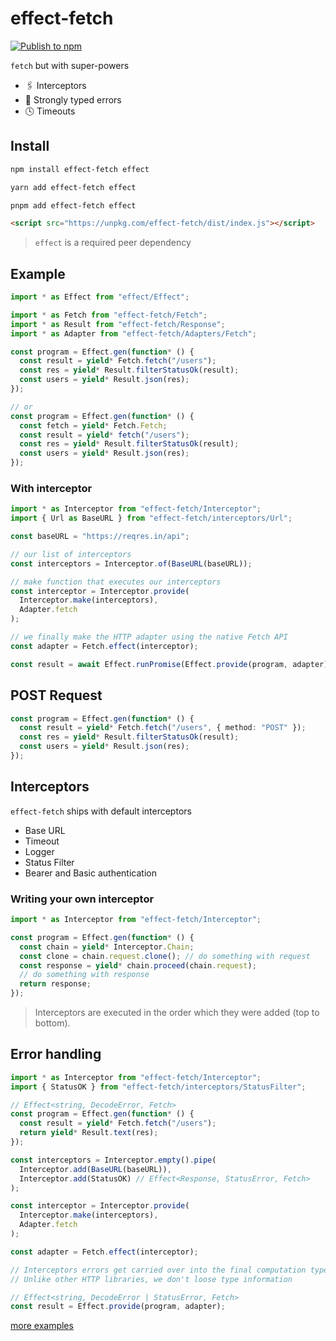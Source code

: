 # effect-fetch

[![Publish to npm](https://github.com/joshamaju/effect-fetch/actions/workflows/release.yml/badge.svg)](https://github.com/joshamaju/effect-fetch/actions/workflows/release.yml)

`fetch` but with super-powers

- 🖇 Interceptors
- 🔐 Strongly typed errors
- 🕓 Timeouts

## Install

```bash
npm install effect-fetch effect
```

```bash
yarn add effect-fetch effect
```

```bash
pnpm add effect-fetch effect
```

```html
<script src="https://unpkg.com/effect-fetch/dist/index.js"></script>
```

> `effect` is a required peer dependency

## Example

```ts
import * as Effect from "effect/Effect";

import * as Fetch from "effect-fetch/Fetch";
import * as Result from "effect-fetch/Response";
import * as Adapter from "effect-fetch/Adapters/Fetch";

const program = Effect.gen(function* () {
  const result = yield* Fetch.fetch("/users");
  const res = yield* Result.filterStatusOk(result);
  const users = yield* Result.json(res);
});

// or
const program = Effect.gen(function* () {
  const fetch = yield* Fetch.Fetch;
  const result = yield* fetch("/users");
  const res = yield* Result.filterStatusOk(result);
  const users = yield* Result.json(res);
});
```

### With interceptor

```ts
import * as Interceptor from "effect-fetch/Interceptor";
import { Url as BaseURL } from "effect-fetch/interceptors/Url";

const baseURL = "https://reqres.in/api";

// our list of interceptors
const interceptors = Interceptor.of(BaseURL(baseURL));

// make function that executes our interceptors
const interceptor = Interceptor.provide(
  Interceptor.make(interceptors),
  Adapter.fetch
);

// we finally make the HTTP adapter using the native Fetch API
const adapter = Fetch.effect(interceptor);

const result = await Effect.runPromise(Effect.provide(program, adapter));
```

## POST Request

```ts
const program = Effect.gen(function* () {
  const result = yield* Fetch.fetch("/users", { method: "POST" });
  const res = yield* Result.filterStatusOk(result);
  const users = yield* Result.json(res);
});
```

## Interceptors

`effect-fetch` ships with default interceptors

- Base URL
- Timeout
- Logger
- Status Filter
- Bearer and Basic authentication

### Writing your own interceptor

```ts
import * as Interceptor from "effect-fetch/Interceptor";

const program = Effect.gen(function* () {
  const chain = yield* Interceptor.Chain;
  const clone = chain.request.clone(); // do something with request
  const response = yield* chain.proceed(chain.request);
  // do something with response
  return response;
});
```

> Interceptors are executed in the order which they were added (top to bottom).

## Error handling

```ts
import * as Interceptor from "effect-fetch/Interceptor";
import { StatusOK } from "effect-fetch/interceptors/StatusFilter";

// Effect<string, DecodeError, Fetch>
const program = Effect.gen(function* () {
  const result = yield* Fetch.fetch("/users");
  return yield* Result.text(res);
});

const interceptors = Interceptor.empty().pipe(
  Interceptor.add(BaseURL(baseURL)),
  Interceptor.add(StatusOK) // Effect<Response, StatusError, Fetch>
);

const interceptor = Interceptor.provide(
  Interceptor.make(interceptors),
  Adapter.fetch
);

const adapter = Fetch.effect(interceptor);

// Interceptors errors get carried over into the final computation type.
// Unlike other HTTP libraries, we don't loose type information

// Effect<string, DecodeError | StatusError, Fetch>
const result = Effect.provide(program, adapter);
```

[more examples](/test)
